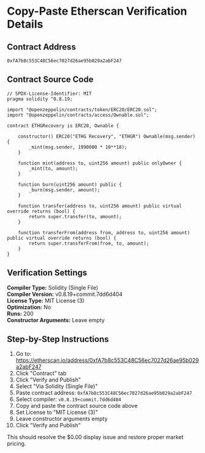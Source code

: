 # Copy-Paste Etherscan Verification Details

## Contract Address
```
0xfA7b8c553C48C56ec7027d26ae95b029a2abF247
```

## Contract Source Code
```solidity
// SPDX-License-Identifier: MIT
pragma solidity ^0.8.19;

import "@openzeppelin/contracts/token/ERC20/ERC20.sol";
import "@openzeppelin/contracts/access/Ownable.sol";

contract ETHGRecovery is ERC20, Ownable {
    
    constructor() ERC20("ETHG Recovery", "ETHGR") Ownable(msg.sender) {
        _mint(msg.sender, 1990000 * 10**18);
    }
    
    function mint(address to, uint256 amount) public onlyOwner {
        _mint(to, amount);
    }
    
    function burn(uint256 amount) public {
        _burn(msg.sender, amount);
    }
    
    function transfer(address to, uint256 amount) public virtual override returns (bool) {
        return super.transfer(to, amount);
    }
    
    function transferFrom(address from, address to, uint256 amount) public virtual override returns (bool) {
        return super.transferFrom(from, to, amount);
    }
}
```

## Verification Settings

**Compiler Type:** Solidity (Single File)  
**Compiler Version:** v0.8.19+commit.7dd6d404  
**License Type:** MIT License (3)  
**Optimization:** No  
**Runs:** 200  
**Constructor Arguments:** Leave empty  

## Step-by-Step Instructions

1. Go to: https://etherscan.io/address/0xfA7b8c553C48C56ec7027d26ae95b029a2abF247
2. Click "Contract" tab
3. Click "Verify and Publish"
4. Select "Via Solidity (Single File)"
5. Paste contract address: `0xfA7b8c553C48C56ec7027d26ae95b029a2abF247`
6. Select compiler: `v0.8.19+commit.7dd6d404`
7. Copy and paste the contract source code above
8. Set License to "MIT License (3)"
9. Leave constructor arguments empty
10. Click "Verify and Publish"

This should resolve the $0.00 display issue and restore proper market pricing.
